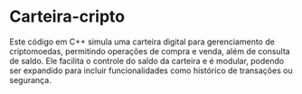 # Carteira-cripto
Este código em C++ simula uma carteira digital para gerenciamento de criptomoedas, permitindo operações de compra e venda, além de consulta de saldo. Ele facilita o controle do saldo da carteira e é modular, podendo ser expandido para incluir funcionalidades como histórico de transações ou segurança.
